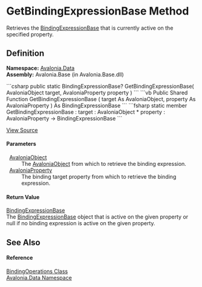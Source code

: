 # GetBindingExpressionBase Method


Retrieves the <a href="T_Avalonia_Data_BindingExpressionBase">BindingExpressionBase</a> that is currently active on the specified property.



## Definition
**Namespace:** <a href="N_Avalonia_Data">Avalonia.Data</a>  
**Assembly:** Avalonia.Base (in Avalonia.Base.dll)

<Tabs groupId="api-code-preview">
<TabItem value="csharp" label="C#">
```csharp
public static BindingExpressionBase? GetBindingExpressionBase(
	AvaloniaObject target,
	AvaloniaProperty property
)
```
</TabItem>
<TabItem value="vb" label="VB">
```vb
Public Shared Function GetBindingExpressionBase ( 
	target As AvaloniaObject,
	property As AvaloniaProperty
) As BindingExpressionBase
```
</TabItem>
<TabItem value="fsharp" label="F#">
```fsharp
static member GetBindingExpressionBase : 
        target : AvaloniaObject * 
        property : AvaloniaProperty -> BindingExpressionBase 
```
</TabItem>
</Tabs>



<a href="https://github.com/AvaloniaUI/Avalonia/tree/master/src/Avalonia.Base/Data/BindingOperations.cs#L120" title="View the source code">View Source</a>



#### Parameters
<dl><dt>  <a href="T_Avalonia_AvaloniaObject">AvaloniaObject</a></dt><dd>The <a href="T_Avalonia_AvaloniaObject">AvaloniaObject</a> from which to retrieve the binding expression.</dd><dt>  <a href="T_Avalonia_AvaloniaProperty">AvaloniaProperty</a></dt><dd>The binding target property from which to retrieve the binding expression.</dd></dl>

#### Return Value
<a href="T_Avalonia_Data_BindingExpressionBase">BindingExpressionBase</a>  
The <a href="T_Avalonia_Data_BindingExpressionBase">BindingExpressionBase</a> object that is active on the given property or null if no binding expression is active on the given property.

## See Also


#### Reference
<a href="T_Avalonia_Data_BindingOperations">BindingOperations Class</a>  
<a href="N_Avalonia_Data">Avalonia.Data Namespace</a>  

